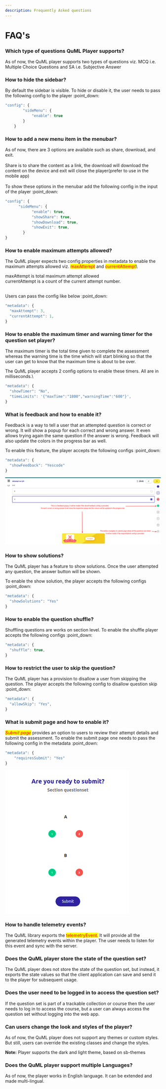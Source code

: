 ```yaml
---
description: Frequently Asked questions
---
```


# FAQ's

### Which type of questions QuML Player supports?

As of now, the QuML player supports two types of questions viz. MCQ i.e. Multiple Choice Questions and SA i.e. Subjective Answer

### How to hide the sidebar?

By default the sidebar is visible. To hide or disable it, the user needs to pass the following config to the player :point\_down:

```typescript
"config": {
        "sideMenu": {
            "enable": true
        }
    }
```

### How to add a new menu item in the menubar?

As of now, there are 3 options are available such as share, download, and exit.\
\
Share is to share the content as a link, the download will download the content on the device and exit will close the player(prefer to use in the mobile app)\
\
To show these options in the menubar add the following config in the input of the player :point\_down:

```typescript
"config": {
      "sideMenu": {
            "enable": true,
            "showShare": true,
            "showDownload": true,
            "showExit": true,
        }
}
```



### How to enable maximum attempts allowed?

The QuML player expects two config properties in metadata to enable the maximum attempts allowed viz. <mark style="color:red;">maxAttempt</mark> and <mark style="color:red;">currentAttempt</mark>\


maxAttempt is total maximum attempt allowed\
currentAttempt is a count of the current attempt number.

\
Users can pass the config like below :point\_down:

```typescript
"metadata": {
  "maxAttempt": 3,
  "currentAttempt": 1,
}
```

### **How to enable the maximum timer and warning timer for the question set player?**

The maximum timer is the total time given to complete the assessment whereas the warning time is the time which will start blinking so that the user can get to know that the maximum time is about to be over.&#x20;

The QuML player accepts 2 config options to enable these timers. All are in milliseconds.\


```typescript
"metadata": {
  "showTimer": "No",
  "timeLimits": '{"maxTime":"1800","warningTime":"600"}',
}
```

### What is feedback and how to enable it?

Feedback is a way to tell a user that an attempted question is correct or wrong. It will show a popup for each correct and wrong answer. It even allows trying again the same question if the answer is wrong. Feedback will also update the colors in the progress bar as well.&#x20;

To enable this feature, the player accepts the following configs :point\_down:

```typescript
"metadata": {
  "showFeedback": "Yescode"
}
```

<div align="center">

<img src="../../../.gitbook/assets/feedback-popup.png" alt="Feedback popup">

</div>

### How to show solutions?

The QuML player has a feature to show solutions. Once the user attempted any question, the answer button will be shown.&#x20;

To enable the show solution, the player accepts the following configs :point\_down:

```typescript
"metadata": {
  "showSolutions": "Yes"
}
```

### How to enable the question shuffle?

Shuffling questions are works on section level. To enable the shuffle player accepts the following configs :point\_down:

```typescript
"metadata": {
  "shuffle": true,
}
```

### How to restrict the user to skip the question?

The QuML player has a provision to disallow a user from skipping the question. The player accepts the following config to disallow question skip :point\_down:

```typescript
"metadata": {
  "allowSkip": "Yes",
}
```

###

### What is submit page and how to enable it?

_<mark style="color:red;">Submit page</mark>_ provides an option to users to review their attempt details and submit the assessment. To enable the submit page one needs to pass the following config in the metadata :point\_down:

```typescript
"metadata": {
    "requiresSubmit": "Yes"
}
```

<div align="left">

<img src="../../../.gitbook/assets/submit-page.png" alt="Submit page with feedback enabled">

</div>

### How to handle telemetry events?

The QuML library exports the <mark style="color:red;">telemetryEvent.</mark> It will provide all the generated telemetry events within the player. The user needs to listen for this event and sync with the server.

### Does the QuML player store the state of the question set?

The QuML player does not store the state of the question set, but instead, it exports the state values so that the client application can save and send it to the player for subsequent usage.



### Does the user need to be logged in to access the question set?

If the question set is part of a trackable collection or course then the user needs to log in to access the course, but a user can always access the question set without logging into the web app.

### Can users change the look and styles of the player?

As of now, the QuML player does not support any themes or custom styles. But still, users can override the existing classes and change the styles.&#x20;

**Note:** Player supports the dark and light theme, based on sb-themes



### Does the QuML player support multiple Languages?

As of now, the player works in English language. It can be extended and made multi-lingual.

